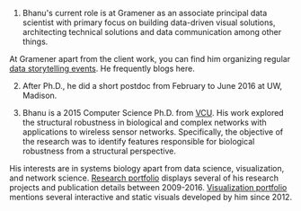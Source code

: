 

1. Bhanu's current role is at Gramener as an associate principal data scientist with primary focus on building data-driven visual solutions, architecting technical solutions and data communication among other things.

At Gramener apart from the client work, you can find him organizing regular [data storytelling events](https://www.meetup.com/meetup-group-EkjzkhLt/). He frequently blogs here.

2. After Ph.D., he did a short postdoc from February to June 2016 at UW, Madison.

3. Bhanu is a 2015 Computer Science Ph.D. from [VCU](https://www.vcu.edu/). His work explored the structural robustness in biological and complex networks with applications to wireless sensor networks. Specifically, the objective of the research was to identify features responsible for biological robustness from a structural perspective.

His interests are in systems biology apart from data science, visualization, and network science. [Research portfolio](https://bkamapantula.github.io/research/index.html) displays several of his research projects and publication details between 2009-2016. [Visualization portfolio](https://bkamapantula.github.io/viz/index.html) mentions several interactive and static visuals developed by him since 2012.
